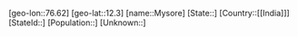 ﻿---
location: [12.3,76.62]
type: City
SpocWebEntityId: 32646
isDeleted: false
confidential: public
tags:
- geo/City

---

[geo-lon::76.62]
[geo-lat::12.3]
[name::Mysore]
[State::]
[Country::[[India]]]
[StateId::]
[Population::]
[Unknown::]

